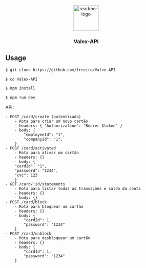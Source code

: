 <p align="center">
  <a href="https://github.com/frreiro/Valex-API">
    <img src="https://notion-emojis.s3-us-west-2.amazonaws.com/prod/svg-twitter/1f355.svg" alt="readme-logo" width="80" height="80">
  </a>

  <h3 align="center">
    Valex-API
  </h3>
</p>

## Usage

```bash
$ git clone https://github.com/frreiro/Valex-API

$ cd Valex-API

$ npm install

$ npm run dev
```

API:

```
- POST /card/create (autenticada)
    - Rota para criar um novo cartão
    - headers: { "Authorization": "Bearer $token" }
    - body: {
        "employeeId": "1",
        "companyId": "1",
    }
- POST /card/activated
    - Rota para ativar um cartão
    - headers: {}
    - body: {
    "cardId": "1",
    "password": "1234",
    "cvc": 123
    }
- GET /card/:id/statements
    - Rota para listar todas as transações e saldo da conta
    - headers: {}
    - body: {}
- POST /card/block
    - Rota para bloquear um cartão
    - headers: {}
    - body: {
        "cardId": 1,
        "password": "1234"
    }
- POST /card/unblock
    - Rota para desbloquear um cartão
    - headers: {}
    - body: {
        "cardId": 1,
        "password": "1234"
    }
```
